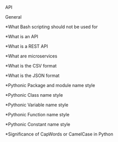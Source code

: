 API

General

*What Bash scripting should not be used for

*What is an API

*What is a REST API

*What are microservices

*What is the CSV format

*What is the JSON format

*Pythonic Package and module name style

*Pythonic Class name style

*Pythonic Variable name style

*Pythonic Function name style

*Pythonic Constant name style

*Significance of CapWords or CamelCase in Python
